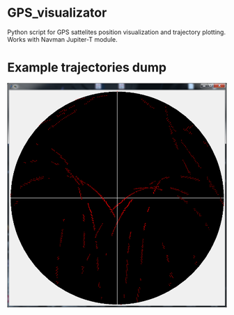 # GPS_visualizator
Python script for GPS sattelites position visualization and trajectory plotting. Works with Navman Jupiter-T module.

# Example trajectories dump
![Dump](https://raw.githubusercontent.com/sp5wwp/GPS_visualizator/master/sky_survey_4.5h.png)
